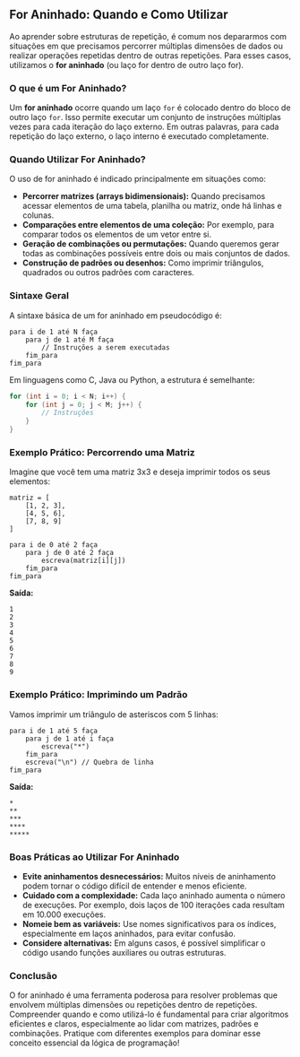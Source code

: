
## For Aninhado: Quando e Como Utilizar

Ao aprender sobre estruturas de repetição, é comum nos depararmos com situações em que precisamos percorrer múltiplas dimensões de dados ou realizar operações repetidas dentro de outras repetições. Para esses casos, utilizamos o **for aninhado** (ou laço for dentro de outro laço for).

### O que é um For Aninhado?

Um **for aninhado** ocorre quando um laço `for` é colocado dentro do bloco de outro laço `for`. Isso permite executar um conjunto de instruções múltiplas vezes para cada iteração do laço externo. Em outras palavras, para cada repetição do laço externo, o laço interno é executado completamente.

### Quando Utilizar For Aninhado?

O uso de for aninhado é indicado principalmente em situações como:

- **Percorrer matrizes (arrays bidimensionais):** Quando precisamos acessar elementos de uma tabela, planilha ou matriz, onde há linhas e colunas.
- **Comparações entre elementos de uma coleção:** Por exemplo, para comparar todos os elementos de um vetor entre si.
- **Geração de combinações ou permutações:** Quando queremos gerar todas as combinações possíveis entre dois ou mais conjuntos de dados.
- **Construção de padrões ou desenhos:** Como imprimir triângulos, quadrados ou outros padrões com caracteres.

### Sintaxe Geral

A sintaxe básica de um for aninhado em pseudocódigo é:

```pseudocode
para i de 1 até N faça
    para j de 1 até M faça
        // Instruções a serem executadas
    fim_para
fim_para
```

Em linguagens como C, Java ou Python, a estrutura é semelhante:

```c
for (int i = 0; i < N; i++) {
    for (int j = 0; j < M; j++) {
        // Instruções
    }
}
```

### Exemplo Prático: Percorrendo uma Matriz

Imagine que você tem uma matriz 3x3 e deseja imprimir todos os seus elementos:

```pseudocode
matriz = [
    [1, 2, 3],
    [4, 5, 6],
    [7, 8, 9]
]

para i de 0 até 2 faça
    para j de 0 até 2 faça
        escreva(matriz[i][j])
    fim_para
fim_para
```

**Saída:**
```
1
2
3
4
5
6
7
8
9
```

### Exemplo Prático: Imprimindo um Padrão

Vamos imprimir um triângulo de asteriscos com 5 linhas:

```pseudocode
para i de 1 até 5 faça
    para j de 1 até i faça
        escreva("*")
    fim_para
    escreva("\n") // Quebra de linha
fim_para
```

**Saída:**
```
*
**
***
****
*****
```

### Boas Práticas ao Utilizar For Aninhado

- **Evite aninhamentos desnecessários:** Muitos níveis de aninhamento podem tornar o código difícil de entender e menos eficiente.
- **Cuidado com a complexidade:** Cada laço aninhado aumenta o número de execuções. Por exemplo, dois laços de 100 iterações cada resultam em 10.000 execuções.
- **Nomeie bem as variáveis:** Use nomes significativos para os índices, especialmente em laços aninhados, para evitar confusão.
- **Considere alternativas:** Em alguns casos, é possível simplificar o código usando funções auxiliares ou outras estruturas.

### Conclusão

O for aninhado é uma ferramenta poderosa para resolver problemas que envolvem múltiplas dimensões ou repetições dentro de repetições. Compreender quando e como utilizá-lo é fundamental para criar algoritmos eficientes e claros, especialmente ao lidar com matrizes, padrões e combinações. Pratique com diferentes exemplos para dominar esse conceito essencial da lógica de programação!
```

